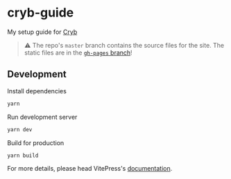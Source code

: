 # cryb-guide

My setup guide for [Cryb](https://cryb.app/)

> ⚠️ The repo's `master` branch contains the source files for the site. The static files are in the [`gh-pages` branch](https://github.com/D3SOX/cryb-guide/tree/gh-pages)! 

## Development

Install dependencies
```bash
yarn
```

Run development server
```bash
yarn dev
```

Build for production
```bash
yarn build
```

For more details, please head VitePress's [documentation](https://vitepress.vuejs.org/).
